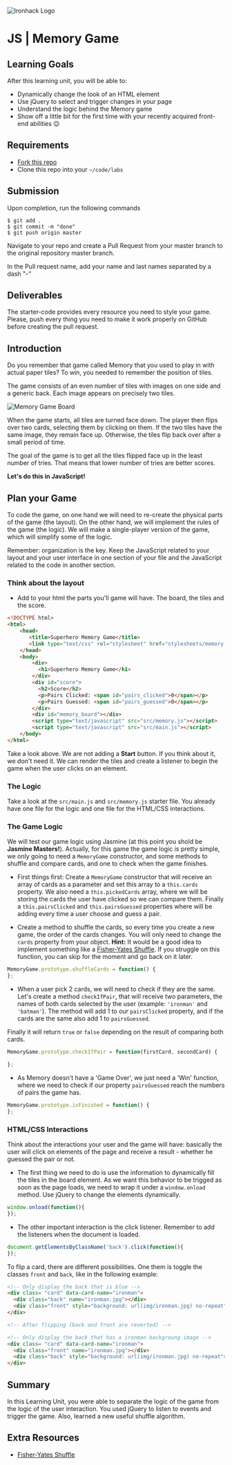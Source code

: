 ![Ironhack Logo](https://i.imgur.com/1QgrNNw.png)
# JS | Memory Game

## Learning Goals

After this learning unit, you will be able to:

- Dynamically change the look of an HTML element
- Use jQuery to select and trigger changes in your page
- Understand the logic behind the Memory game
- Show off a little bit for the first time with your recently acquired front-end abilities :wink:

## Requirements

- [Fork this repo](https://guides.github.com/activities/forking/)
- Clone this repo into your `~/code/labs`

## Submission

Upon completion, run the following commands
```
$ git add .
$ git commit -m "done"
$ git push origin master
```
Navigate to your repo and create a Pull Request from your master branch to the original repository master branch.

In the Pull request name, add your name and last names separated by a dash "-"

## Deliverables

The starter-code provides every resource you need to style your game. Please, push every thing you need to make it work properly on GitHub before creating the pull request.

## Introduction

Do you remember that game called Memory that you used to play in with actual paper tiles? To win, you needed to remember the position of tiles.

The game consists of an even number of tiles with images on one side and a generic back. Each image appears on precisely two tiles.

![Memory Game Board](https://i.imgur.com/H6GLZGQ.jpg)

When the game starts, all tiles are turned face down. The player then flips over two cards, selecting them by clicking on them. If the two tiles have the same image, they remain face up. Otherwise, the tiles flip back over after a small period of time.

The goal of the game is to get all the tiles flipped face up in the least number of tries. That means that lower number of tries are better scores.

**Let's do this in JavaScript!**

## Plan your Game

To code the game, on one hand we will need to re-create the physical parts of the game (the layout). On the other hand, we will implement the rules of the game (the logic). We will make a single-player version of the game, which will simplify some of the logic.

Remember: organization is the key. Keep the JavaScript related to your layout and your user interface in one section of your file and the JavaScript related to the code in another section.

### Think about the layout

- Add to your html the parts you'll game will have. The board, the tiles and the score.

```html
<!DOCTYPE html>
<html>
    <head>
       <title>Superhero Memory Game</title>
       <link type="text/css" rel="stylesheet" href="stylesheets/memory.css" media="screen">
    </head>
    <body>
        <div>
          <h1>Superhero Memory Game</h1>
        </div>
        <div id="score">
          <h2>Score</h2>
          <p>Pairs Clicked: <span id="pairs_clicked">0</span></p>
          <p>Pairs Guessed: <span id="pairs_guessed">0</span></p>
        </div>
        <div id="memory_board"></div>
        <script type="text/javascript" src="src/memory.js"></script>
        <script type="text/javascript" src="src/main.js"></script>
    </body>
</html>
```

Take a look above. We are not adding a **Start** button. If you think about it, we don't need it. We can render the tiles and create a listener to begin the game when the user clicks on an element.


### The Logic

Take a look at the `src/main.js` and `src/memory.js` starter file. You already have one file for the logic and one file for the HTML/CSS interactions.

### The Game Logic

We will test our game logic using Jasmine (at this point you shold be **Jasmine Masters!**). Actually, for this game the game logic is pretty simple, we only going to need a `MemoryGame` constructor, and some methods to shuffle and compare cards, and one to check when the game finishes.

- First things first: Create a `MemoryGame` constructor that will receive an array of cards as a parameter and set this array to a `this.cards` property. We also need a `this.pickedCards` array, where we will be storing the cards the user have clicked so we can compare them. Finally a `this.pairsClicked` and `this.pairsGuessed` properties where will be adding every time a user choose and guess a pair.

- Create a method to shuffle the cards, so every time you create a new game, the order of the cards changes. You will only need to change the `cards` property from your object. **Hint:** It would be a good idea to implement something like a [Fisher-Yates Shuffle](https://en.wikipedia.org/wiki/Fisher%E2%80%93Yates_shuffle). If you struggle on this function, you can skip for the moment and go back on it later.

```javascript
MemoryGame.prototype.shuffleCards = function() {
};
```
- When a user pick 2 cards, we will need to check if they are the same. Let's create a method `checkIfPair`, that will receive two parameters, the names of both cards selected by the user (example: `'ironman'` and `'batman'`). The method will add 1 to our `pairsClicked` property, and if the cards are the same also add 1 to `pairsGuessed`.

Finally it will return `true` or `false` depending on the result of comparing both cards.

```javascript
MemoryGame.prototype.checkIfPair = function(firstCard, secondCard) {

};
```

- As Memory doesn't have a 'Game Over', we just need a 'Win' function, where we need to check if our property `pairsGuessed` reach the numbers of pairs the game has.

```javascript
MemoryGame.prototype.isFinished = function() {
};
```

### HTML/CSS Interactions

Think about the interactions your user and the game will have: basically the user will click on elements of the page and receive a result - whether he guessed the pair or not.

- The first thing we need to do is use the information to dynamically fill the tiles in the board element. As we want this behavior to be trigged as soon as the page loads, we need to wrap it under a `window.onload` method. Use jQuery to change the elements dynamically.

```javascript
window.onload(function(){
});
```

- The other important interaction is the click listener. Remember to add the listeners when the document is loaded.

```javascript
document.getElementsByClassName('back').click(function(){
});
```

To flip a card, there are different possibilities. One them is toggle the classes `front` and `back`, like in the following example:

```html
<!-- Only display the back that is blue -->
<div class= "card" data-card-name="ironman">
  <div class="back" name="ironman.jpg"></div>
  <div class="front" style="background: url(img/ironman.jpg) no-repeat"></div>
</div>

<!-- After flipping (back and front are reverted) -->

<!-- Only display the back that has a ironman backgroung image -->
<div class= "card" data-card-name="ironman">
  <div class="front" name="ironman.jpg"></div>
  <div class="back" style="background: url(img/ironman.jpg) no-repeat"></div>
</div>
```

## Summary

In this Learning Unit, you were able to separate the logic of the game from the logic of the user interaction. You used jQuery to listen to events and trigger the game. Also, learned a new useful shuffle algorithm.

## Extra Resources

- [Fisher-Yates Shuffle](https://bost.ocks.org/mike/shuffle/)
